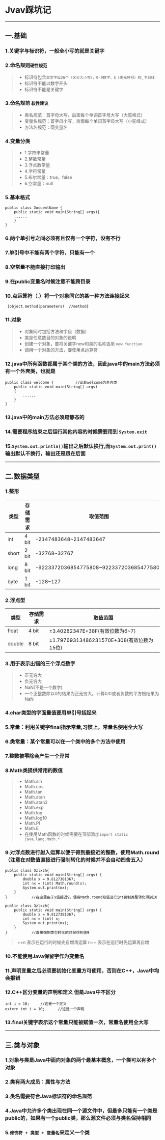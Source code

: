 ﻿# Jvav踩坑记

---

## 一.基础

### 1.关键字与标识符，一般全小写的就是关键字

### 2.命名规则`硬性规范`
> * 标识符包含`英文字母26个（区分大小写），0-9数字，$（美元符号）和_下划线`
> * 标识符不能以数字开头
> * 标识符不能是关键字

### 3.命名规范 `软性建议`
> * 类名规范：首字母大写，后面每个单词首字母大写（大驼峰式）
> * 变量名规范：首字母小写，后面每个单词首字母大写（小驼峰式）
> * 方法名规范：同变量名

### 4.变量分类
> * 1.字符串常量
> * 2.整数常量
> * 3.浮点数常量
> * 4.字符常量
> * 5.布尔常量：true，false
> * 6.空常量：null

### 5.基本格式
```
public class DocuemtName {
    public static void main(String[] args){
    ......    
    }
}
```

### 6.两个单引号之间必须有且仅有一个字符，没有不行
### 7.单引号中不能有两个字符，只能有一个
### 8.空常量不能直接打印输出

### 9.在public变量名时候注意不能跨目录

### 10.点运算符（.）将一个对象同它的某一种方法连接起来  
``` {object.method(parameters)  //method}```

### 11.对象
> * 对象同时包括方法和字段（数据）
> * 类是任意数目的对象的说明
> * 创建一个对象，要将关键字new和类的名称连用 `new function`
> * 调用一个对象的方法，要使用点运算符

### 12.java中所有函数都属于某个类的方法，因此java中的main方法必须有一个外壳类，也就是
```
public class welcome {          //此处welcome为外壳类
    public static void main(String[] args)
    {
        ......
    }
}
```

### 13.java中的main方法必须是静态的

### 14.需要程序结束之后运行其他内容的时候需要用到 ```System.exit```

### 15.```System.out.println()```输出之后默认换行,而```System.out.print()```输出默认不换行，输出还是跟在后面

---

## 二.数据类型

### 1.整形

| 类型 | 存储需求|取值范围                                |
|------|---------|----------------------------------------|
|int   | 4 bit   |-2147483648~2147483647                  |
|short | 2 bit   |-32768~32767                            |
|long  | 8 bit   |-9223372036854775808~9223372036854775807|
|byte  | 1 bit   |-128~127                                |

### 2.浮点型

| 类型 | 存储需求| 取值范围                                 |
|------|---------|------------------------------------------|
|float |4 bit    | ±3.40282347E+38F(有效位数为6~7)          |
|double|8 bit    | ±1.79769313486231570E+308(有效位数为15位)|


### 3.用于表示出错的三个浮点数字
> * 正无穷大
> * 负无穷大
> * NaN(不是一个数字)
> * 一个正整数除以0的结果为正无穷大。计算0/0或者负数的平方根结果为NaN

### 4.char类型的字面量值要用单引号括起来

### 5.常量：利用关键字final指示常量,习惯上，常量名使用全大写

### 6.类常量：某个常量可以在一个类中的多个方法中使用

### 7.整数被零除会产生一个异常

### 8.Math类提供常用的数值
> * Math.sin
> * Math.cos
> * Math.tan
> * Math.atan
> * Math.atan2
> * Math.exp
> * Math.log
> * Math.log10
> * Math.PI
> * Math.E
> * 在使用Math函数的时候需要在顶部添加```import static java.lang.Math.*```

### 9.对浮点数进行射入运算以便于得到最接近的整数，使用Math.round（注意在对数值直接进行强制转化的时候并不会自动四舍五入）

```
public class Qzlxzh{
    public static void main(String[] args) {
        double x = 9.8127381367;
        int nx = (int) Math.round(x);
        System.out.print(nx);
    }
}           //在这里由于x值接近9，使用Math.round取值进行int强制类型转化得到10
```

```
public class Qzlxzh{
    public static void main(String[] args) {
        double x = 9.8127381367;
        int nx = (int) x;
        System.out.print(nx);
    }
}           //直接强制类型转化的时候得到值9

```

> ++n 表示在运行的时候先自增再运算
> n++ 表示在运行时先运算再自增

### 10.不能使用Java保留字作为变量名

### 11.声明变量之后必须要初始化变量方可使用，否则在C++，Java中均会报错

### 12.C++区分变量的声明和定义 但是Java中不区分
```
int i = 10;     //这是一个定义
extern int i = 10;      //这是一个声明
```

### 13.final关键字表示这个常量只能被赋值一次，常量名使用全大写
---

## 三.类与对象

### 1.对象与类是Java中面向对象的两个最基本概念，一个类可以有多个对象

### 2.类有两大成员：属性与方法

### 3.类名需要符合Java标识符的命名规范

### 4.Java中允许多个类出现在同一个源文件中，但最多只能有一个类是public的，如果有一个public类，那么源文件必须与类名保持相同

### 5.``` 修饰符 + 类型 + 变量名 ```来定义一个类


